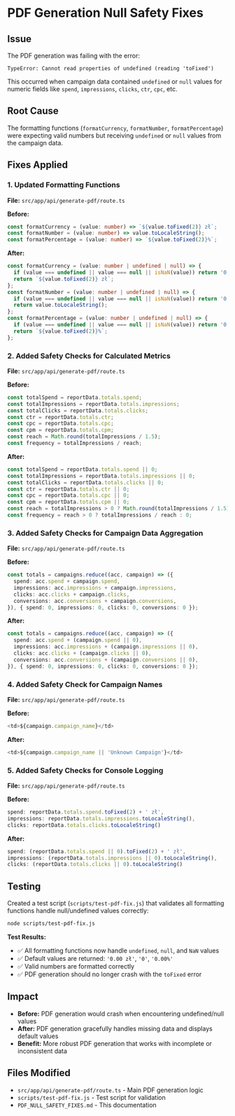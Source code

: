 # PDF Generation Null Safety Fixes

## Issue
The PDF generation was failing with the error:
```
TypeError: Cannot read properties of undefined (reading 'toFixed')
```

This occurred when campaign data contained `undefined` or `null` values for numeric fields like `spend`, `impressions`, `clicks`, `ctr`, `cpc`, etc.

## Root Cause
The formatting functions (`formatCurrency`, `formatNumber`, `formatPercentage`) were expecting valid numbers but receiving `undefined` or `null` values from the campaign data.

## Fixes Applied

### 1. Updated Formatting Functions
**File:** `src/app/api/generate-pdf/route.ts`

**Before:**
```typescript
const formatCurrency = (value: number) => `${value.toFixed(2)} zł`;
const formatNumber = (value: number) => value.toLocaleString();
const formatPercentage = (value: number) => `${value.toFixed(2)}%`;
```

**After:**
```typescript
const formatCurrency = (value: number | undefined | null) => {
  if (value === undefined || value === null || isNaN(value)) return '0.00 zł';
  return `${value.toFixed(2)} zł`;
};
const formatNumber = (value: number | undefined | null) => {
  if (value === undefined || value === null || isNaN(value)) return '0';
  return value.toLocaleString();
};
const formatPercentage = (value: number | undefined | null) => {
  if (value === undefined || value === null || isNaN(value)) return '0.00%';
  return `${value.toFixed(2)}%`;
};
```

### 2. Added Safety Checks for Calculated Metrics
**File:** `src/app/api/generate-pdf/route.ts`

**Before:**
```typescript
const totalSpend = reportData.totals.spend;
const totalImpressions = reportData.totals.impressions;
const totalClicks = reportData.totals.clicks;
const ctr = reportData.totals.ctr;
const cpc = reportData.totals.cpc;
const cpm = reportData.totals.cpm;
const reach = Math.round(totalImpressions / 1.5);
const frequency = totalImpressions / reach;
```

**After:**
```typescript
const totalSpend = reportData.totals.spend || 0;
const totalImpressions = reportData.totals.impressions || 0;
const totalClicks = reportData.totals.clicks || 0;
const ctr = reportData.totals.ctr || 0;
const cpc = reportData.totals.cpc || 0;
const cpm = reportData.totals.cpm || 0;
const reach = totalImpressions > 0 ? Math.round(totalImpressions / 1.5) : 0;
const frequency = reach > 0 ? totalImpressions / reach : 0;
```

### 3. Added Safety Checks for Campaign Data Aggregation
**File:** `src/app/api/generate-pdf/route.ts`

**Before:**
```typescript
const totals = campaigns.reduce((acc, campaign) => ({
  spend: acc.spend + campaign.spend,
  impressions: acc.impressions + campaign.impressions,
  clicks: acc.clicks + campaign.clicks,
  conversions: acc.conversions + campaign.conversions,
}), { spend: 0, impressions: 0, clicks: 0, conversions: 0 });
```

**After:**
```typescript
const totals = campaigns.reduce((acc, campaign) => ({
  spend: acc.spend + (campaign.spend || 0),
  impressions: acc.impressions + (campaign.impressions || 0),
  clicks: acc.clicks + (campaign.clicks || 0),
  conversions: acc.conversions + (campaign.conversions || 0),
}), { spend: 0, impressions: 0, clicks: 0, conversions: 0 });
```

### 4. Added Safety Check for Campaign Names
**File:** `src/app/api/generate-pdf/route.ts`

**Before:**
```typescript
<td>${campaign.campaign_name}</td>
```

**After:**
```typescript
<td>${campaign.campaign_name || 'Unknown Campaign'}</td>
```

### 5. Added Safety Checks for Console Logging
**File:** `src/app/api/generate-pdf/route.ts`

**Before:**
```typescript
spend: reportData.totals.spend.toFixed(2) + ' zł',
impressions: reportData.totals.impressions.toLocaleString(),
clicks: reportData.totals.clicks.toLocaleString()
```

**After:**
```typescript
spend: (reportData.totals.spend || 0).toFixed(2) + ' zł',
impressions: (reportData.totals.impressions || 0).toLocaleString(),
clicks: (reportData.totals.clicks || 0).toLocaleString()
```

## Testing
Created a test script (`scripts/test-pdf-fix.js`) that validates all formatting functions handle null/undefined values correctly:

```bash
node scripts/test-pdf-fix.js
```

**Test Results:**
- ✅ All formatting functions now handle `undefined`, `null`, and `NaN` values
- ✅ Default values are returned: `'0.00 zł'`, `'0'`, `'0.00%'`
- ✅ Valid numbers are formatted correctly
- ✅ PDF generation should no longer crash with the `toFixed` error

## Impact
- **Before:** PDF generation would crash when encountering undefined/null values
- **After:** PDF generation gracefully handles missing data and displays default values
- **Benefit:** More robust PDF generation that works with incomplete or inconsistent data

## Files Modified
- `src/app/api/generate-pdf/route.ts` - Main PDF generation logic
- `scripts/test-pdf-fix.js` - Test script for validation
- `PDF_NULL_SAFETY_FIXES.md` - This documentation 